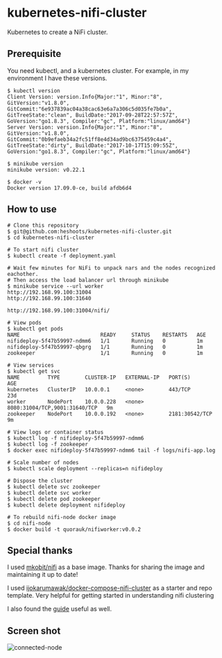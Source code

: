 # kubernetes-nifi-cluster
Kubernetes to create a NiFi cluster.

## Prerequisite

You need kubectl, and a kubernetes cluster. For example, in my environment I have these versions.

```Shell
$ kubectl version
Client Version: version.Info{Major:"1", Minor:"8", GitVersion:"v1.8.0", GitCommit:"6e937839ac04a38cac63e6a7a306c5d035fe7b0a", GitTreeState:"clean", BuildDate:"2017-09-28T22:57:57Z", GoVersion:"go1.8.3", Compiler:"gc", Platform:"linux/amd64"}
Server Version: version.Info{Major:"1", Minor:"8", GitVersion:"v1.8.0", GitCommit:"0b9efaeb34a2fc51ff8e4d34ad9bc6375459c4a4", GitTreeState:"dirty", BuildDate:"2017-10-17T15:09:55Z", GoVersion:"go1.8.3", Compiler:"gc", Platform:"linux/amd64"}

$ minikube version
minikube version: v0.22.1

$ docker -v
Docker version 17.09.0-ce, build afdb6d4
```

## How to use

```Shell
# Clone this repository
$ git@github.com:heshoots/kubernetes-nifi-cluster.git
$ cd kubernetes-nifi-cluster

# To start nifi cluster
$ kubectl create -f deployment.yaml

# Wait few minutes for NiFi to unpack nars and the nodes recognized eachother.
# Then access the load balancer url through minikube
$ minikube service --url worker
http://192.168.99.100:31004
http://192.168.99.100:31640

http://192.168.99.100:31004/nifi/

# View pods
$ kubectl get pods
NAME                          READY     STATUS    RESTARTS   AGE
nifideploy-5f47b59997-ndmm6   1/1       Running   0          1m
nifideploy-5f47b59997-qbgrg   1/1       Running   0          1m
zookeeper                     1/1       Running   0          1m

# View services
$ kubectl get svc
NAME         TYPE        CLUSTER-IP   EXTERNAL-IP   PORT(S)                         AGE
kubernetes   ClusterIP   10.0.0.1     <none>        443/TCP                         23d
worker       NodePort    10.0.0.228   <none>        8080:31004/TCP,9001:31640/TCP   9m
zookeeper    NodePort    10.0.0.192   <none>        2181:30542/TCP                  9m

# View logs or container status
$ kubectl log -f nifideploy-5f47b59997-ndmm6
$ kubectl log -f zookeeper
$ docker exec nifideploy-5f47b59997-ndmm6 tail -f logs/nifi-app.log

# Scale number of nodes
$ kubectl scale deployment --replicas=n nifideploy

# Dispose the cluster
$ kubectl delete svc zookeeper
$ kubectl delete svc worker
$ kubectl delete pod zookeeper
$ kubectl delete deployment nifideploy

# To rebuild nifi-node docker image
$ cd nifi-node
$ docker build -t quorauk/nifiworker:v0.0.2
```

## Special thanks

I used [mkobit/nifi](https://github.com/mkobit/docker-nifi) as a base image. Thanks for sharing the image and maintaining it up to date!

I used [ijokarumawak/docker-compose-nifi-cluster](https://github.com/ijokarumawak/docker-compose-nifi-cluster) as a starter and repo template. Very helpful for getting started in understanding nifi clustering

I also found the [guide](https://community.hortonworks.com/articles/68375/nifi-cluster-and-load-balancer.html) useful as well.

## Screen shot

![connected-node](https://raw.githubusercontent.com/ijokarumawak/docker-compose-nifi-cluster/master/images/connected-nodes.png)
